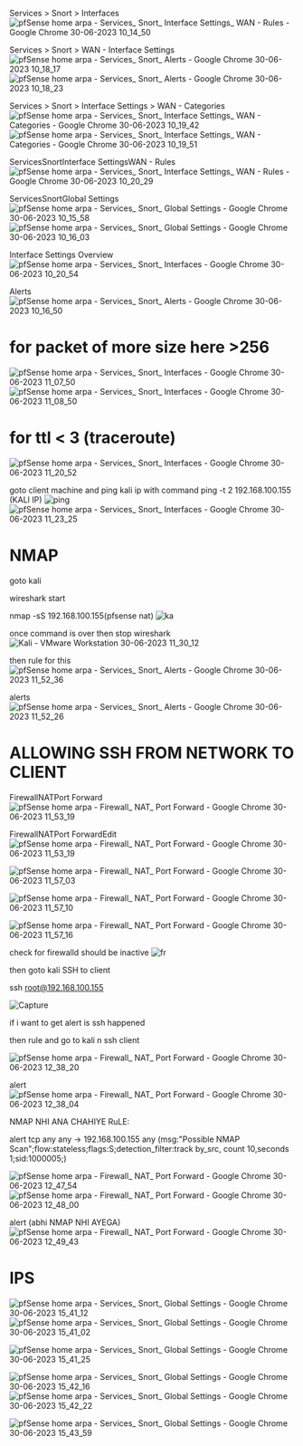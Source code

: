 Services > Snort > Interfaces
![pfSense home arpa - Services_ Snort_ Interface Settings_ WAN - Rules - Google Chrome 30-06-2023 10_14_50](https://github.com/shubnimkar/Alpha-one/assets/46809421/49e0812a-58de-48d3-adf5-97c772f2b2c3)

Services > Snort > WAN - Interface Settings
![pfSense home arpa - Services_ Snort_ Alerts - Google Chrome 30-06-2023 10_18_17](https://github.com/shubnimkar/Alpha-one/assets/46809421/29c76bfb-7f98-4f01-bafa-2c01e4833285)
![pfSense home arpa - Services_ Snort_ Alerts - Google Chrome 30-06-2023 10_18_23](https://github.com/shubnimkar/Alpha-one/assets/46809421/6c4b88e3-bb74-4874-b317-16d33083532a)

Services > Snort > Interface Settings > WAN - Categories
![pfSense home arpa - Services_ Snort_ Interface Settings_ WAN - Categories - Google Chrome 30-06-2023 10_19_42](https://github.com/shubnimkar/Alpha-one/assets/46809421/c3068440-f8ca-4bef-91d1-278710d3eaa1)
![pfSense home arpa - Services_ Snort_ Interface Settings_ WAN - Categories - Google Chrome 30-06-2023 10_19_51](https://github.com/shubnimkar/Alpha-one/assets/46809421/eec11bd4-c37d-4e41-810b-f88c1c062ff5)

ServicesSnortInterface SettingsWAN - Rules
![pfSense home arpa - Services_ Snort_ Interface Settings_ WAN - Rules - Google Chrome 30-06-2023 10_20_29](https://github.com/shubnimkar/Alpha-one/assets/46809421/848b26e0-cb02-4c3b-a575-6e0e7a1cc6a9)

ServicesSnortGlobal Settings
![pfSense home arpa - Services_ Snort_ Global Settings - Google Chrome 30-06-2023 10_15_58](https://github.com/shubnimkar/Alpha-one/assets/46809421/3765536c-7301-483f-8cff-5780b8deeaf9)
![pfSense home arpa - Services_ Snort_ Global Settings - Google Chrome 30-06-2023 10_16_03](https://github.com/shubnimkar/Alpha-one/assets/46809421/5575c8c0-4da0-4dee-99a1-25b59a30b610)

Interface Settings Overview
![pfSense home arpa - Services_ Snort_ Interfaces - Google Chrome 30-06-2023 10_20_54](https://github.com/shubnimkar/Alpha-one/assets/46809421/786d7274-20c5-4851-a4e1-2f25d68d5edf)

Alerts
![pfSense home arpa - Services_ Snort_ Alerts - Google Chrome 30-06-2023 10_16_50](https://github.com/shubnimkar/Alpha-one/assets/46809421/b4983588-09d6-4300-a7c3-3e3876f5610a)


# for packet of more size here >256
![pfSense home arpa - Services_ Snort_ Interfaces - Google Chrome 30-06-2023 11_07_50](https://github.com/shubnimkar/Alpha-one/assets/46809421/9efdc739-b001-49a0-86b5-a0736b757d7e)
![pfSense home arpa - Services_ Snort_ Interfaces - Google Chrome 30-06-2023 11_08_50](https://github.com/shubnimkar/Alpha-one/assets/46809421/2e9c284e-9e9d-4f71-97a0-56191d5b9f24)

# for ttl < 3 (traceroute)
![pfSense home arpa - Services_ Snort_ Interfaces - Google Chrome 30-06-2023 11_20_52](https://github.com/shubnimkar/Alpha-one/assets/46809421/f18d427f-218a-4339-b9dd-98952f8eb66f)

goto client machine and ping kali ip with command 
ping -t 2 192.168.100.155 (KALI IP)
![ping](https://github.com/shubnimkar/Alpha-one/assets/46809421/cc0222df-2c0b-450f-8162-66798ae19987)
![pfSense home arpa - Services_ Snort_ Interfaces - Google Chrome 30-06-2023 11_23_25](https://github.com/shubnimkar/Alpha-one/assets/46809421/f122998a-e406-4261-81b0-795e50c26e0f)


# NMAP
goto kali 

wireshark start

nmap -sS 192.168.100.155(pfsense nat)
![ka](https://github.com/shubnimkar/Alpha-one/assets/46809421/91ecf4bd-86f1-4fa2-88ac-f6b0c3bc6666)

once command is over then stop wireshark
![Kali - VMware Workstation 30-06-2023 11_30_12](https://github.com/shubnimkar/Alpha-one/assets/46809421/c9a9020d-83bc-45d8-9cf7-a0d2d3f96358)


then rule for this 
![pfSense home arpa - Services_ Snort_ Alerts - Google Chrome 30-06-2023 11_52_36](https://github.com/shubnimkar/Alpha-one/assets/46809421/2110f56b-dd21-48fa-a884-aadf7da1e166)

alerts
![pfSense home arpa - Services_ Snort_ Alerts - Google Chrome 30-06-2023 11_52_26](https://github.com/shubnimkar/Alpha-one/assets/46809421/c40a733f-bc5e-4156-b52d-5b2f46dd4888)

# ALLOWING SSH FROM NETWORK TO CLIENT
FirewallNATPort Forward
![pfSense home arpa - Firewall_ NAT_ Port Forward - Google Chrome 30-06-2023 11_53_19](https://github.com/shubnimkar/Alpha-one/assets/46809421/95148219-8b44-4850-baa2-b95e85561024)

FirewallNATPort ForwardEdit
![pfSense home arpa - Firewall_ NAT_ Port Forward - Google Chrome 30-06-2023 11_53_19](https://github.com/shubnimkar/Alpha-one/assets/46809421/fd0dc948-54cf-4083-8835-1f84fd3461e3)

![pfSense home arpa - Firewall_ NAT_ Port Forward - Google Chrome 30-06-2023 11_57_03](https://github.com/shubnimkar/Alpha-one/assets/46809421/2c0b5eaf-0839-4dd6-9670-e8902bec9e31)

![pfSense home arpa - Firewall_ NAT_ Port Forward - Google Chrome 30-06-2023 11_57_10](https://github.com/shubnimkar/Alpha-one/assets/46809421/5f6e029f-3832-4dc1-8bd4-4564ef5889b6)

![pfSense home arpa - Firewall_ NAT_ Port Forward - Google Chrome 30-06-2023 11_57_16](https://github.com/shubnimkar/Alpha-one/assets/46809421/5e7f42d6-08cf-4a99-9e28-49cea6adc011)

check for firewalld should be inactive
![fr](https://github.com/shubnimkar/Alpha-one/assets/46809421/d8025a4f-6ab8-474f-82c0-493ed53c12e1)


then goto kali SSH to client 

ssh root@192.168.100.155

![Capture](https://github.com/shubnimkar/Alpha-one/assets/46809421/dbab96cd-4b70-4801-ad42-0c470ea547f4)

if i want to get alert is ssh happened

then rule and go to kali n ssh client

![pfSense home arpa - Firewall_ NAT_ Port Forward - Google Chrome 30-06-2023 12_38_20](https://github.com/shubnimkar/Alpha-one/assets/46809421/695c71d2-f2f3-4125-a814-8a9238f3990b)

alert
![pfSense home arpa - Firewall_ NAT_ Port Forward - Google Chrome 30-06-2023 12_38_04](https://github.com/shubnimkar/Alpha-one/assets/46809421/77279bd9-a7af-4045-8c29-376ea98129f9)


NMAP NHI ANA CHAHIYE 
RuLE:

alert tcp any any -> 192.168.100.155 any (msg:"Possible NMAP Scan";flow:stateless;flags:S;detection_filter:track by_src, count 10,seconds 1;sid:1000005;)

![pfSense home arpa - Firewall_ NAT_ Port Forward - Google Chrome 30-06-2023 12_47_54](https://github.com/shubnimkar/Alpha-one/assets/46809421/881ff2a6-bec5-437a-8b93-1170303be8ab)
![pfSense home arpa - Firewall_ NAT_ Port Forward - Google Chrome 30-06-2023 12_48_00](https://github.com/shubnimkar/Alpha-one/assets/46809421/d077d49b-fa51-4a27-8ab8-11ed0ed6dbf8)



alert (abhi NMAP NHI AYEGA)
![pfSense home arpa - Firewall_ NAT_ Port Forward - Google Chrome 30-06-2023 12_49_43](https://github.com/shubnimkar/Alpha-one/assets/46809421/77c0ba47-5d16-4de8-98ed-077a9d303410)


# IPS

![pfSense home arpa - Services_ Snort_ Global Settings - Google Chrome 30-06-2023 15_41_12](https://github.com/shubnimkar/Alpha-one/assets/46809421/9ac658c9-2d5f-4eb4-819f-f46d95c243a5)
![pfSense home arpa - Services_ Snort_ Global Settings - Google Chrome 30-06-2023 15_41_02](https://github.com/shubnimkar/Alpha-one/assets/46809421/2c10d802-960b-4237-a292-0ef9430c6c22)

![pfSense home arpa - Services_ Snort_ Global Settings - Google Chrome 30-06-2023 15_41_25](https://github.com/shubnimkar/Alpha-one/assets/46809421/eb1bced0-bf20-42c3-9e16-c2f5a1bbc54a)

![pfSense home arpa - Services_ Snort_ Global Settings - Google Chrome 30-06-2023 15_42_16](https://github.com/shubnimkar/Alpha-one/assets/46809421/adc72cab-aaad-4d7f-9b36-06a43f716d9b)
![pfSense home arpa - Services_ Snort_ Global Settings - Google Chrome 30-06-2023 15_42_22](https://github.com/shubnimkar/Alpha-one/assets/46809421/e5faf982-2576-4c18-833c-4a3a8f14d981)

![pfSense home arpa - Services_ Snort_ Global Settings - Google Chrome 30-06-2023 15_43_59](https://github.com/shubnimkar/Alpha-one/assets/46809421/bcc9e6cf-72ee-4fe1-a785-f61d2547f48c)
